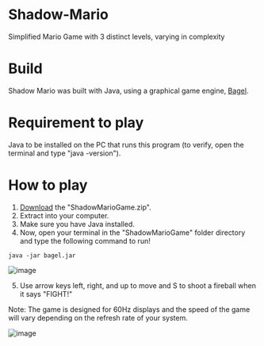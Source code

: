 # Shadow-Mario
Simplified Mario Game with 3 distinct levels, varying in complexity

# Build
Shadow Mario was built with Java, using a graphical game engine, [Bagel](https://github.com/eleanor-em/bagel). 

# Requirement to play
Java to be installed on the PC that runs this program (to verify, open the terminal and type "java -version").

# How to play 
1. [Download](https://github.com/taiyo-s/Shadow-Mario/main/ShadowMarioGame.zip) the "ShadowMarioGame.zip".
2. Extract into your computer.
3. Make sure you have Java installed.
4. Now, open your terminal in the "ShadowMarioGame" folder directory and type the following command to run!
```
java -jar bagel.jar
```
![image](https://github.com/taiyo-s/Shadow-Mario/assets/133951654/58ecebaa-556b-4193-af45-df6e14231d01)

5. Use arrow keys left, right, and up to move and S to shoot a fireball when it says "FIGHT!"

Note: The game is designed for 60Hz displays and the speed of the game will vary depending on the refresh rate of your system. 

![image](https://github.com/taiyo-s/Shadow-Mario/assets/133951654/a21d4b33-9632-44a0-be0d-2e0b7793895b)
